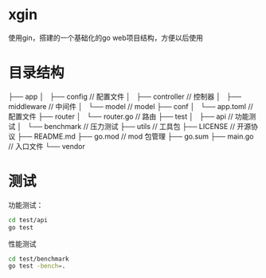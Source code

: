# xgin

使用gin，搭建的一个基础化的go web项目结构，方便以后使用

# 目录结构

├── app
│   ├── config          // 配置文件
│   ├── controller      // 控制器
│   ├── middleware      // 中间件
│   └── model           // model
├── conf
│   └── app.toml        // 配置文件
├── router
│   └── router.go       // 路由
├── test
│   ├── api             // 功能测试
│   └── benchmark       // 压力测试
├── utils               // 工具包
├── LICENSE             // 开源协议
├── README.md
├── go.mod              // mod 包管理
├── go.sum
├── main.go             // 入口文件
└── vendor

# 测试

功能测试：

```sh
cd test/api
go test
```

性能测试

```sh
cd test/benchmark
go test -bench=.
```

